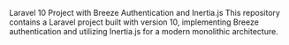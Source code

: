 Laravel 10 Project with Breeze Authentication and Inertia.js
This repository contains a Laravel project built with version 10, implementing Breeze authentication and utilizing Inertia.js for a modern monolithic architecture.
